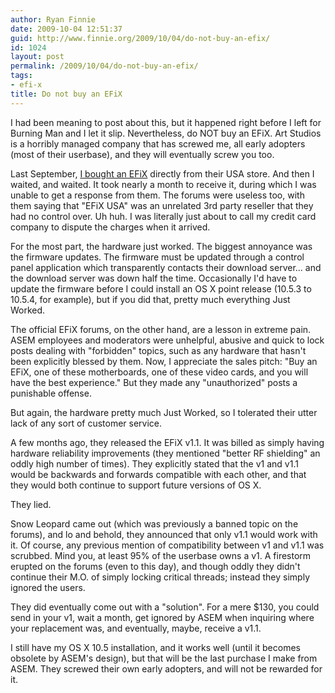 ```yaml
---
author: Ryan Finnie
date: 2009-10-04 12:51:37
guid: http://www.finnie.org/2009/10/04/do-not-buy-an-efix/
id: 1024
layout: post
permalink: /2009/10/04/do-not-buy-an-efix/
tags:
- efi-x
title: Do not buy an EFiX
---
```

I had been meaning to post about this, but it happened right before I left for Burning Man and I let it slip. Nevertheless, do NOT buy an EFiX. Art Studios is a horribly managed company that has screwed me, all early adopters (most of their userbase), and they will eventually screw you too.

Last September, [I bought an EFiX](http://www.finnie.org/2008/09/17/dood-im-getting-a-mac-kind-of/) directly from their USA store. And then I waited, and waited. It took nearly a month to receive it, during which I was unable to get a response from them. The forums were useless too, with them saying that "EFiX USA" was an unrelated 3rd party reseller that they had no control over. Uh huh. I was literally just about to call my credit card company to dispute the charges when it arrived.

For the most part, the hardware just worked. The biggest annoyance was the firmware updates. The firmware must be updated through a control panel application which transparently contacts their download server... and the download server was down half the time. Occasionally I'd have to update the firmware before I could install an OS X point release (10.5.3 to 10.5.4, for example), but if you did that, pretty much everything Just Worked.

The official EFiX forums, on the other hand, are a lesson in extreme pain. ASEM employees and moderators were unhelpful, abusive and quick to lock posts dealing with "forbidden" topics, such as any hardware that hasn't been explicitly blessed by them. Now, I appreciate the sales pitch: "Buy an EFiX, one of these motherboards, one of these video cards, and you will have the best experience." But they made any "unauthorized" posts a punishable offense.

But again, the hardware pretty much Just Worked, so I tolerated their utter lack of any sort of customer service.

A few months ago, they released the EFiX v1.1. It was billed as simply having hardware reliability improvements (they mentioned "better RF shielding" an oddly high number of times). They explicitly stated that the v1 and v1.1 would be backwards and forwards compatible with each other, and that they would both continue to support future versions of OS X.

They lied.

Snow Leopard came out (which was previously a banned topic on the forums), and lo and behold, they announced that only v1.1 would work with it. Of course, any previous mention of compatibility between v1 and v1.1 was scrubbed. Mind you, at least 95% of the userbase owns a v1. A firestorm erupted on the forums (even to this day), and though oddly they didn't continue their M.O. of simply locking critical threads; instead they simply ignored the users.

They did eventually come out with a "solution". For a mere $130, you could send in your v1, wait a month, get ignored by ASEM when inquiring where your replacement was, and eventually, maybe, receive a v1.1.

I still have my OS X 10.5 installation, and it works well (until it becomes obsolete by ASEM's design), but that will be the last purchase I make from ASEM. They screwed their own early adopters, and will not be rewarded for it.
